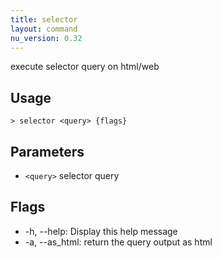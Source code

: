 ```yaml
---
title: selector
layout: command
nu_version: 0.32
---
```

execute selector query on html/web

## Usage
```shell
> selector <query> {flags} 
 ```

## Parameters
* `<query>` selector query

## Flags
* -h, --help: Display this help message
* -a, --as_html: return the query output as html

